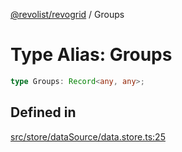 [@revolist/revogrid](README.md) / Groups

# Type Alias: Groups

```ts
type Groups: Record<any, any>;
```

## Defined in

[src/store/dataSource/data.store.ts:25](https://github.com/revolist/revogrid/blob/0787a2552cf5bbb21cb9aa4dbfa802d1d65b108b/src/store/dataSource/data.store.ts#L25)
